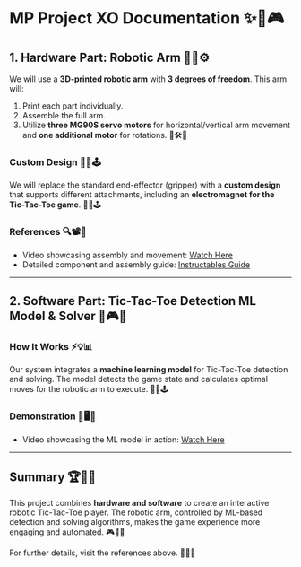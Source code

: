 # MP Project XO Documentation ✨🤖🎮

## 1. Hardware Part: Robotic Arm 🦾🔧⚙️

We will use a **3D-printed robotic arm** with **3 degrees of freedom**. This arm will:
1. Print each part individually.
2. Assemble the full arm.
3. Utilize **three MG90S servo motors** for horizontal/vertical arm movement and **one additional motor** for rotations. 🤖🛠️🎯

### Custom Design 🎨🔩🕹️
We will replace the standard end-effector (gripper) with a **custom design** that supports different attachments, including an **electromagnet for the Tic-Tac-Toe game**. 🧲🎲🕹️

### References 🔍📽️📜
- Video showcasing assembly and movement: [Watch Here](https://www.youtube.com/watch?v=wQRFiqFBimE)
- Detailed component and assembly guide: [Instructables Guide](https://www.instructables.com/EEZYbotARM/)

---

## 2. Software Part: Tic-Tac-Toe Detection ML Model & Solver 🧠🎮🤖

### How It Works ⚡💡📊
Our system integrates a **machine learning model** for Tic-Tac-Toe detection and solving. The model detects the game state and calculates optimal moves for the robotic arm to execute. 🤖🎯🕹️

### Demonstration 🎥🖥️🎯
- Video showcasing the ML model in action: [Watch Here](https://www.youtube.com/watch?v=u0T6KRTXdio)

---

## Summary 🏆📜🤝
This project combines **hardware and software** to create an interactive robotic Tic-Tac-Toe player. The robotic arm, controlled by ML-based detection and solving algorithms, makes the game experience more engaging and automated. 🎮🤖🔥

For further details, visit the references above. 🔗📖✅

